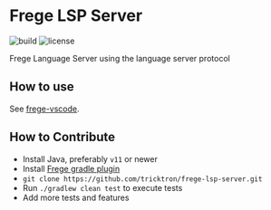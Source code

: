 # Frege LSP Server

![build](https://github.com/tricktron/frege-lsp-server/actions/workflows/build.yml/badge.svg)
![license](https://img.shields.io/github/license/tricktron/frege-lsp-server)

Frege Language Server using the language server protocol

## How to use

See [frege-vscode](https://github.com/tricktron/frege-vscode).

## How to Contribute
- Install Java, preferably `v11` or newer
- Install [Frege gradle plugin](https://github.com/tricktron/frege-gradle-plugin/tree/master)
- `git clone https://github.com/tricktron/frege-lsp-server.git`
- Run `./gradlew clean test` to execute tests
- Add more tests and features






